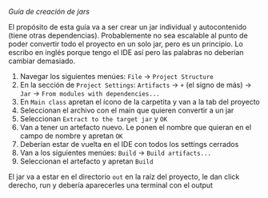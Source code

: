 *Guía de creación de jars*

El propósito de esta guía va a ser crear un jar individual y autocontenido (tiene otras dependencias). Probablemente no sea escalable al punto de poder convertir todo el proyecto en un solo jar, pero es un principio. Lo escribo en inglés porque tengo el IDE así pero las palabras no deberían cambiar demasiado.

1. Navegar los siguientes menúes: `File` -> `Project Structure`
2. En la sección de `Project Settings`: `Artifacts` -> `+` (el signo de más) -> `Jar` -> `From modules with dependencies...`
3. En `Main class` apretan el ícono de la carpetita y van a la tab del proyecto
4. Seleccionan el archivo con el main que quieren convertir a un jar
5. Seleccionan `Extract to the target jar` y `OK`
6. Van a tener un artefacto nuevo. Le ponen el nombre que quieran en el campo de nombre y apretan `OK`
7. Deberían estar de vuelta en el IDE con todos los settings cerrados
8. Van a los siguientes menúes: `Build` -> `Build artifacts...`
9. Seleccionan el artefacto y apretan `Build`

El jar va a estar en el directorio `out` en la raíz del proyecto, le dan click derecho, run y debería aparecerles una terminal con el output